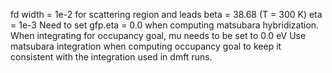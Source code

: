 fd width = 1e-2 for scattering region and leads
beta = 38.68 (T = 300 K)
eta = 1e-3
Need to set gfp.eta = 0.0 when computing matsubara hybridization.
When integrating for occupancy goal, mu needs to be set to 0.0 eV
Use matsubara integration when computing occupancy goal to keep it consistent with the integration used in dmft runs.
